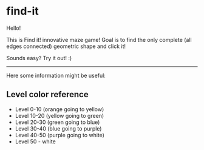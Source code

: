 # find-it

Hello!

This is Find it! innovative maze game!
Goal is to find the only complete (all edges connected) geometric shape and click it!

Sounds easy? Try it out! :)

_______________________________________________________________________

Here some information might be useful:

## Level color reference ##

- Level 0-10  (orange going to yellow)
- Level 10-20 (yellow going to green)
- Level 20-30 (green going to blue)
- Level 30-40 (blue going to purple)
- Level 40-50 (purple going to white)
- Level 50 - white